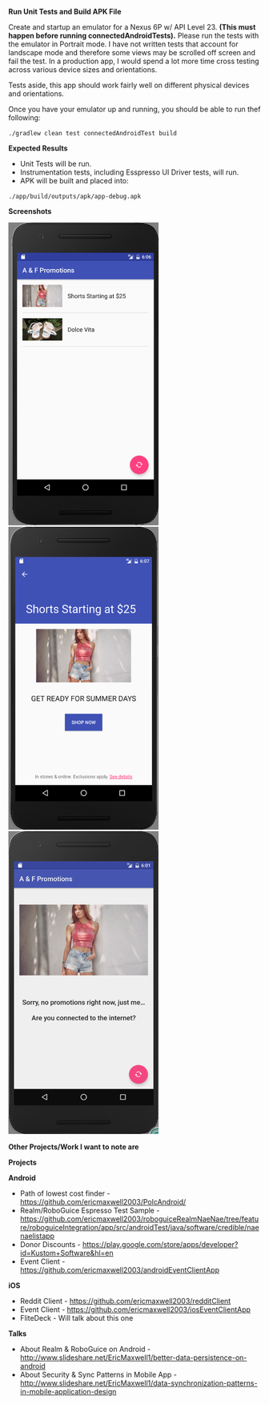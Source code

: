 **Run Unit Tests and Build APK File**

Create and startup an emulator for a Nexus 6P w/ API Level 23.  **(This must happen before running connectedAndroidTests).**
Please run the tests with the emulator in Portrait mode.  I have not written tests that account for landscape mode and therefore some views
may be scrolled off screen and fail the test.  In a production app, I would spend a lot more time cross testing across various device sizes
and orientations.

Tests aside, this app should work fairly well on different physical devices and orientations.

Once you have your emulator up and running, you should be able to run thef following:

```
./gradlew clean test connectedAndroidTest build
```

**Expected Results**

* Unit Tests will be run.
* Instrumentation tests, including Esspresso UI Driver tests, will run.
* APK will be built and placed into:

```
./app/build/outputs/apk/app-debug.apk
```

**Screenshots**

<img width="300" height="605" src="Promotion%20List.png" alt="Promotion List Example"/>

<img width="300" height="605" src="Promotion%20Detail.png" alt="Promotion Detail Example"/>

<img width="300" height="605" src="Initial%20Offline.png" alt="Initial Offline Screen Example"/>


**Other Projects/Work I want to note are**

**Projects**

**Android**
* Path of lowest cost finder - https://github.com/ericmaxwell2003/PolcAndroid/
* Realm/RoboGuice Espresso Test Sample - https://github.com/ericmaxwell2003/roboguiceRealmNaeNae/tree/feature/roboguiceIntegration/app/src/androidTest/java/software/credible/naenaelistapp
* Donor Discounts - https://play.google.com/store/apps/developer?id=Kustom+Software&hl=en
* Event Client - https://github.com/ericmaxwell2003/androidEventClientApp

**iOS**
* Reddit Client - https://github.com/ericmaxwell2003/redditClient
* Event Client - https://github.com/ericmaxwell2003/iosEventClientApp
* FliteDeck - Will talk about this one

**Talks**
* About Realm & RoboGuice on Android - http://www.slideshare.net/EricMaxwell1/better-data-persistence-on-android
* About Security & Sync Patterns in Mobile App - http://www.slideshare.net/EricMaxwell1/data-synchronization-patterns-in-mobile-application-design
